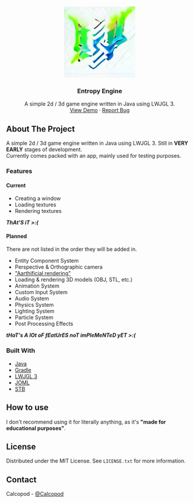 <br />
<div align="center">
  <a href="https://github.com/CalcoDev/LWJGLEngine">
    <img src=".github/images/DALL-E Entropy Logo.png" alt="Logo" width="192" height="192">
  </a>

<h3 align="center">Entropy Engine</h3>

  <p align="center">
    A simple 2d / 3d game engine written in Java using LWJGL 3.
    <br />
    <a href="https://github.com/CalcoDev/LWJGLEngine">View Demo</a>
    ·
    <a href="https://github.com/CalcoDev/LWJGLEngine/issues">Report Bug</a>
  </p>
</div>

<!-- ABOUT THE PROJECT -->

## About The Project

A simple 2d / 3d game engine written in Java using LWJGL 3. Still in **VERY EARLY** stages of development.<br/>
Currently comes packed with an app, mainly used for testing purposes.  

### Features
#### Current
* Creating a window
* Loading textures
* Rendering textures 

***ThAt'S iT >:(***

#### Planned
There are not listed in the order they will be added in.

* Entity Component System
* Perspective & Orthographic camera
* ["Aarthificial rendering"](https://www.youtube.com/watch?v=jguyR4yJb1M)
* Loading & rendering 3D models (OBJ, STL, etc.)
* Animation System
* Custom Input System
* Audio System
* Physics System
* Lighting System
* Particle System
* Post Processing Effects

***tHaT's A lOt oF fEatUrES noT imPleMeNTeD yET >:(***

### Built With

- [Java](https://www.java.com/)
- [Gradle](https://gradle.org/)
- [LWJGL 3](https://www.lwjgl.org/)
- [JOML](https://github.com/JOML-CI/JOML)
- [STB](https://github.com/nothings/stb)

## How to use

I don't recommend using it for literally anything, as it's **"made for educational purposes"**.

## License

Distributed under the MIT License. See `LICENSE.txt` for more information.

<!-- CONTACT -->

## Contact

Calcopod - [@Calcopod](https://twitter.com/Calcopod2)